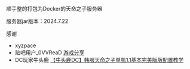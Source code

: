 顺手整的打包为Docker的天命之子服务器

服务器jar版本：2024.7.22

感谢
 * xyzpace
 * 贴吧用户_0VVReaD [游戏分享](https://tieba.baidu.com/p/9005283035)
 * DC玩家牛头鹿 [【牛头鹿DC】韩服天命之子单机1.1基本完美版版配置教学](https://www.bilibili.com/video/BV1mW421X7VK/)